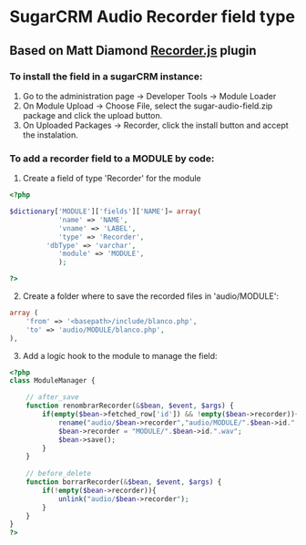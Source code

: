 # SugarCRM Audio Recorder field type
## Based on Matt Diamond [Recorder.js](https://github.com/mattdiamond/Recorderjs) plugin 

### To install the field in a sugarCRM instance:

1. Go to the administration page -> Developer Tools -> Module Loader
2. On Module Upload -> Choose File, select the sugar-audio-field.zip package and click the upload button.
3. On Uploaded Packages -> Recorder, click the install button and accept the instalation.

### To add a recorder field to a MODULE by code:

1. Create a field of type 'Recorder' for the module

```PHP
<?php

$dictionary['MODULE']['fields']['NAME']= array(
            'name' => 'NAME',
            'vname' => 'LABEL',
            'type' => 'Recorder',
		 'dbType' => 'varchar',
            'module' => 'MODULE',
            );

?>
```

2. Create a folder where to save the recorded files in 'audio/MODULE':

```PHP
array (
	'from' => '<basepath>/include/blanco.php',
	'to' => 'audio/MODULE/blanco.php',
),
```

3. Add a logic hook to the module to manage the field:

```PHP
<?php
class ModuleManager {

    // after_save
    function renombrarRecorder(&$bean, $event, $args) {
    	if(empty($bean->fetched_row['id']) && !empty($bean->recorder)){
    		rename("audio/$bean->recorder","audio/MODULE/".$bean->id.".wav");
    		$bean->recorder = "MODULE/".$bean->id.".wav";
    		$bean->save();
    	}
    }
    
    // before_delete
    function borrarRecorder(&$bean, $event, $args) {
    	if(!empty($bean->recorder)){
    		unlink("audio/$bean->recorder");
    	}
    }
}
?>
```